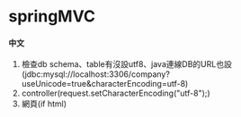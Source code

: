 # springMVC

#### 中文
1. 檢查db schema、table有沒設utf8、java連線DB的URL也設(jdbc:mysql://localhost:3306/company?useUnicode=true&characterEncoding=utf-8)
2. controller(request.setCharacterEncoding("utf-8");)
3. 網頁(if html)
